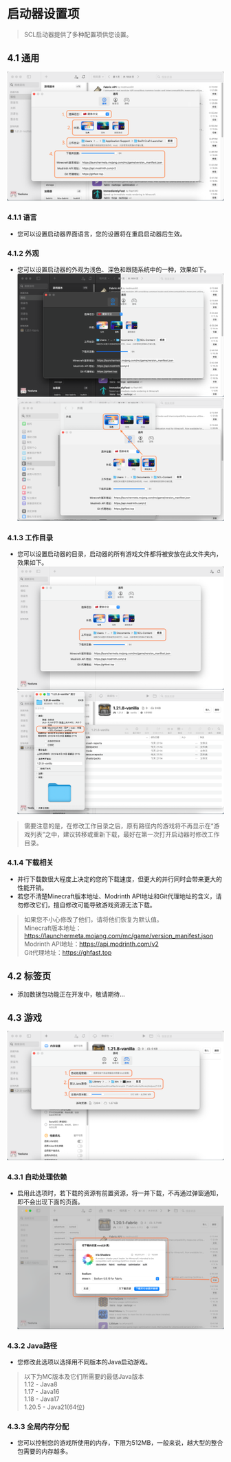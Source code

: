 # 启动器设置项
> SCL启动器提供了多种配置项供您设置。

## 4.1 通用
![4-1_1](../resources/settings/4-1_1.png)
### 4.1.1 语言
- 您可以设置启动器界面语言，您的设置将在重启启动器后生效。
### 4.1.2 外观
- 您可以设置启动器的外观为浅色、深色和跟随系统中的一种，效果如下。
![4-1-2_1](../resources/settings/4-1-2_1.png)
![4-1-2_2](../resources/settings/4-1-2_2.png)
### 4.1.3 工作目录
- 您可以设置启动器的目录，启动器的所有游戏文件都将被安放在此文件夹内，效果如下。
![4-1-3_1](../resources/settings/4-1-3_1.png)
![4-1-3_2](../resources/settings/4-1-3_2.png)
> 需要注意的是，在修改工作目录之后，原有路径内的游戏将不再显示在“游戏列表”之中，建议转移或重新下载，最好在第一次打开启动器时修改工作目录。
### 4.1.4 下载相关
- 并行下载数很大程度上决定的您的下载速度，但更大的并行同时会带来更大的性能开销。
- 若您不清楚Minecraft版本地址、Modrinth API地址和Git代理地址的含义，请勿修改它们，擅自修改可能导致游戏资源无法下载。
> 如果您不小心修改了他们，请将他们恢复为默认值。 \
> Minecraft版本地址：https://launchermeta.mojang.com/mc/game/version_manifest.json \
> Modrinth API地址：https://api.modrinth.com/v2 \
> Git代理地址：https://ghfast.top

## 4.2 标签页
- 添加数据包功能正在开发中，敬请期待...

## 4.3 游戏
![4-3_1](../resources/settings/4-3_1.png)
### 4.3.1 自动处理依赖
- 启用此选项时，若下载的资源有前置资源，将一并下载，不再通过弹窗通知，即不会出现下面的页面。
![4-3-1_1](../resources/settings/4-3-1_1.png)
### 4.3.2 Java路径
- 您修改此选项以选择用不同版本的Java启动游戏。
> 以下为MC版本及它们所需要的最低Java版本 \
> 1.12 - Java8 \
> 1.17 - Java16 \
> 1.18 - Java17 \
> 1.20.5 - Java21(64位)
### 4.3.3 全局内存分配
- 您可以控制您的游戏所使用的内存，下限为512MB，一般来说，越大型的整合包需要的内存越多。